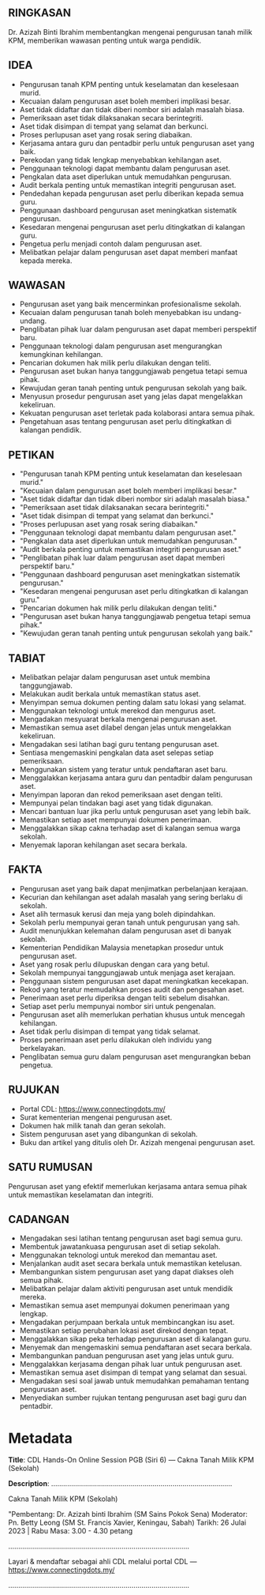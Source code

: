 ## RINGKASAN
Dr. Azizah Binti Ibrahim membentangkan mengenai pengurusan tanah milik KPM, memberikan wawasan penting untuk warga pendidik.

## IDEA
- Pengurusan tanah KPM penting untuk keselamatan dan keselesaan murid.
- Kecuaian dalam pengurusan aset boleh memberi implikasi besar.
- Aset tidak didaftar dan tidak diberi nombor siri adalah masalah biasa.
- Pemeriksaan aset tidak dilaksanakan secara berintegriti.
- Aset tidak disimpan di tempat yang selamat dan berkunci.
- Proses perlupusan aset yang rosak sering diabaikan.
- Kerjasama antara guru dan pentadbir perlu untuk pengurusan aset yang baik.
- Perekodan yang tidak lengkap menyebabkan kehilangan aset.
- Penggunaan teknologi dapat membantu dalam pengurusan aset.
- Pengkalan data aset diperlukan untuk memudahkan pengurusan.
- Audit berkala penting untuk memastikan integriti pengurusan aset.
- Pendedahan kepada pengurusan aset perlu diberikan kepada semua guru.
- Penggunaan dashboard pengurusan aset meningkatkan sistematik pengurusan.
- Kesedaran mengenai pengurusan aset perlu ditingkatkan di kalangan guru.
- Pengetua perlu menjadi contoh dalam pengurusan aset.
- Melibatkan pelajar dalam pengurusan aset dapat memberi manfaat kepada mereka.

## WAWASAN
- Pengurusan aset yang baik mencerminkan profesionalisme sekolah.
- Kecuaian dalam pengurusan tanah boleh menyebabkan isu undang-undang.
- Penglibatan pihak luar dalam pengurusan aset dapat memberi perspektif baru.
- Penggunaan teknologi dalam pengurusan aset mengurangkan kemungkinan kehilangan.
- Pencarian dokumen hak milik perlu dilakukan dengan teliti.
- Pengurusan aset bukan hanya tanggungjawab pengetua tetapi semua pihak.
- Kewujudan geran tanah penting untuk pengurusan sekolah yang baik.
- Menyusun prosedur pengurusan aset yang jelas dapat mengelakkan kekeliruan.
- Kekuatan pengurusan aset terletak pada kolaborasi antara semua pihak.
- Pengetahuan asas tentang pengurusan aset perlu ditingkatkan di kalangan pendidik.

## PETIKAN
- "Pengurusan tanah KPM penting untuk keselamatan dan keselesaan murid."
- "Kecuaian dalam pengurusan aset boleh memberi implikasi besar."
- "Aset tidak didaftar dan tidak diberi nombor siri adalah masalah biasa."
- "Pemeriksaan aset tidak dilaksanakan secara berintegriti."
- "Aset tidak disimpan di tempat yang selamat dan berkunci."
- "Proses perlupusan aset yang rosak sering diabaikan."
- "Penggunaan teknologi dapat membantu dalam pengurusan aset."
- "Pengkalan data aset diperlukan untuk memudahkan pengurusan."
- "Audit berkala penting untuk memastikan integriti pengurusan aset."
- "Penglibatan pihak luar dalam pengurusan aset dapat memberi perspektif baru."
- "Penggunaan dashboard pengurusan aset meningkatkan sistematik pengurusan."
- "Kesedaran mengenai pengurusan aset perlu ditingkatkan di kalangan guru."
- "Pencarian dokumen hak milik perlu dilakukan dengan teliti."
- "Pengurusan aset bukan hanya tanggungjawab pengetua tetapi semua pihak."
- "Kewujudan geran tanah penting untuk pengurusan sekolah yang baik."

## TABIAT
- Melibatkan pelajar dalam pengurusan aset untuk membina tanggungjawab.
- Melakukan audit berkala untuk memastikan status aset.
- Menyimpan semua dokumen penting dalam satu lokasi yang selamat.
- Menggunakan teknologi untuk merekod dan mengurus aset.
- Mengadakan mesyuarat berkala mengenai pengurusan aset.
- Memastikan semua aset dilabel dengan jelas untuk mengelakkan kekeliruan.
- Mengadakan sesi latihan bagi guru tentang pengurusan aset.
- Sentiasa mengemaskini pengkalan data aset selepas setiap pemeriksaan.
- Menggunakan sistem yang teratur untuk pendaftaran aset baru.
- Menggalakkan kerjasama antara guru dan pentadbir dalam pengurusan aset.
- Menyimpan laporan dan rekod pemeriksaan aset dengan teliti.
- Mempunyai pelan tindakan bagi aset yang tidak digunakan.
- Mencari bantuan luar jika perlu untuk pengurusan aset yang lebih baik.
- Memastikan setiap aset mempunyai dokumen penerimaan.
- Menggalakkan sikap cakna terhadap aset di kalangan semua warga sekolah.
- Menyemak laporan kehilangan aset secara berkala.

## FAKTA
- Pengurusan aset yang baik dapat menjimatkan perbelanjaan kerajaan.
- Kecurian dan kehilangan aset adalah masalah yang sering berlaku di sekolah.
- Aset alih termasuk kerusi dan meja yang boleh dipindahkan.
- Sekolah perlu mempunyai geran tanah untuk pengurusan yang sah.
- Audit menunjukkan kelemahan dalam pengurusan aset di banyak sekolah.
- Kementerian Pendidikan Malaysia menetapkan prosedur untuk pengurusan aset.
- Aset yang rosak perlu dilupuskan dengan cara yang betul.
- Sekolah mempunyai tanggungjawab untuk menjaga aset kerajaan.
- Penggunaan sistem pengurusan aset dapat meningkatkan kecekapan.
- Rekod yang teratur memudahkan proses audit dan pengesahan aset.
- Penerimaan aset perlu diperiksa dengan teliti sebelum disahkan.
- Setiap aset perlu mempunyai nombor siri untuk pengenalan.
- Pengurusan aset alih memerlukan perhatian khusus untuk mencegah kehilangan.
- Aset tidak perlu disimpan di tempat yang tidak selamat.
- Proses penerimaan aset perlu dilakukan oleh individu yang berkelayakan.
- Penglibatan semua guru dalam pengurusan aset mengurangkan beban pengetua.

## RUJUKAN
- Portal CDL: https://www.connectingdots.my/
- Surat kementerian mengenai pengurusan aset.
- Dokumen hak milik tanah dan geran sekolah.
- Sistem pengurusan aset yang dibangunkan di sekolah.
- Buku dan artikel yang ditulis oleh Dr. Azizah mengenai pengurusan aset.

## SATU RUMUSAN
Pengurusan aset yang efektif memerlukan kerjasama antara semua pihak untuk memastikan keselamatan dan integriti. 

## CADANGAN
- Mengadakan sesi latihan tentang pengurusan aset bagi semua guru.
- Membentuk jawatankuasa pengurusan aset di setiap sekolah.
- Menggunakan teknologi untuk merekod dan memantau aset.
- Menjalankan audit aset secara berkala untuk memastikan ketelusan.
- Membangunkan sistem pengurusan aset yang dapat diakses oleh semua pihak.
- Melibatkan pelajar dalam aktiviti pengurusan aset untuk mendidik mereka.
- Memastikan semua aset mempunyai dokumen penerimaan yang lengkap.
- Mengadakan perjumpaan berkala untuk membincangkan isu aset.
- Memastikan setiap perubahan lokasi aset direkod dengan tepat.
- Menggalakkan sikap peka terhadap pengurusan aset di kalangan guru.
- Menyemak dan mengemaskini semua pendaftaran aset secara berkala.
- Membangunkan panduan pengurusan aset yang jelas untuk guru.
- Menggalakkan kerjasama dengan pihak luar untuk pengurusan aset.
- Memastikan semua aset disimpan di tempat yang selamat dan sesuai.
- Mengadakan sesi soal jawab untuk memudahkan pemahaman tentang pengurusan aset.
- Menyediakan sumber rujukan tentang pengurusan aset bagi guru dan pentadbir.

# Metadata
**Title**: CDL Hands-On Online Session PGB (Siri 6) — Cakna Tanah Milik KPM (Sekolah)

**Description**: ...........................................................................................

Cakna Tanah Milik KPM (Sekolah) 

"Pembentang: Dr. Azizah binti Ibrahim (SM Sains Pokok Sena) 
Moderator: Pn. Betty Leong (SM St. Francis Xavier, Keningau, Sabah) 
Tarikh: 26 Julai 2023   |   Rabu
Masa: 3.00 - 4.30 petang

...........................................................................................

Layari & mendaftar sebagai ahli CDL melalui portal CDL — https://www.connectingdots.my/

...........................................................................................